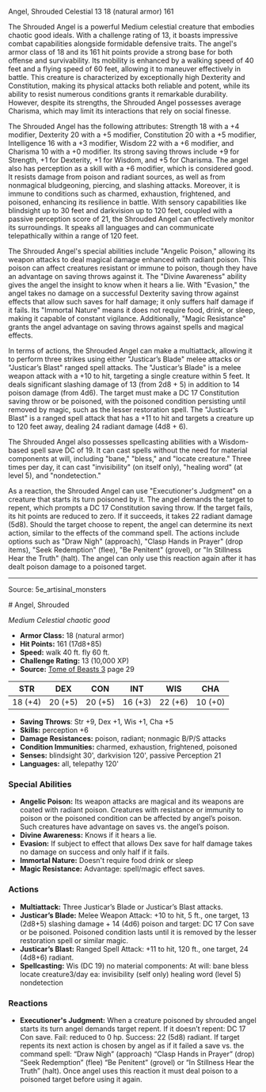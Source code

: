<MonsterName/>Angel, Shrouded</MonsterName>
<CreatureType/>Celestial</CreatureType>
<CR/>13</CR>
<AC/>18 (natural armor)</AC>
<HP/>161</HP>
<summary>The Shrouded Angel is a powerful Medium celestial creature that embodies chaotic good ideals. With a challenge rating of 13, it boasts impressive combat capabilities alongside formidable defensive traits. The angel's armor class of 18 and its 161 hit points provide a strong base for both offense and survivability. Its mobility is enhanced by a walking speed of 40 feet and a flying speed of 60 feet, allowing it to maneuver effectively in battle. This creature is characterized by exceptionally high Dexterity and Constitution, making its physical attacks both reliable and potent, while its ability to resist numerous conditions grants it remarkable durability. However, despite its strengths, the Shrouded Angel possesses average Charisma, which may limit its interactions that rely on social finesse.</summary>

<detail>

The Shrouded Angel has the following attributes: Strength 18 with a +4 modifier, Dexterity 20 with a +5 modifier, Constitution 20 with a +5 modifier, Intelligence 16 with a +3 modifier, Wisdom 22 with a +6 modifier, and Charisma 10 with a +0 modifier. Its strong saving throws include +9 for Strength, +1 for Dexterity, +1 for Wisdom, and +5 for Charisma. The angel also has perception as a skill with a +6 modifier, which is considered good. It resists damage from poison and radiant sources, as well as from nonmagical bludgeoning, piercing, and slashing attacks. Moreover, it is immune to conditions such as charmed, exhaustion, frightened, and poisoned, enhancing its resilience in battle. With sensory capabilities like blindsight up to 30 feet and darkvision up to 120 feet, coupled with a passive perception score of 21, the Shrouded Angel can effectively monitor its surroundings. It speaks all languages and can communicate telepathically within a range of 120 feet.

The Shrouded Angel's special abilities include "Angelic Poison," allowing its weapon attacks to deal magical damage enhanced with radiant poison. This poison can affect creatures resistant or immune to poison, though they have an advantage on saving throws against it. The "Divine Awareness" ability gives the angel the insight to know when it hears a lie. With "Evasion," the angel takes no damage on a successful Dexterity saving throw against effects that allow such saves for half damage; it only suffers half damage if it fails. Its "Immortal Nature" means it does not require food, drink, or sleep, making it capable of constant vigilance. Additionally, "Magic Resistance" grants the angel advantage on saving throws against spells and magical effects.

In terms of actions, the Shrouded Angel can make a multiattack, allowing it to perform three strikes using either "Justicar’s Blade" melee attacks or "Justicar’s Blast" ranged spell attacks. The "Justicar’s Blade" is a melee weapon attack with a +10 to hit, targeting a single creature within 5 feet. It deals significant slashing damage of 13 (from 2d8 + 5) in addition to 14 poison damage (from 4d6). The target must make a DC 17 Constitution saving throw or be poisoned, with the poisoned condition persisting until removed by magic, such as the lesser restoration spell. The "Justicar’s Blast" is a ranged spell attack that has a +11 to hit and targets a creature up to 120 feet away, dealing 24 radiant damage (4d8 + 6).

The Shrouded Angel also possesses spellcasting abilities with a Wisdom-based spell save DC of 19. It can cast spells without the need for material components at will, including "bane," "bless," and "locate creature." Three times per day, it can cast "invisibility" (on itself only), "healing word" (at level 5), and "nondetection."

As a reaction, the Shrouded Angel can use "Executioner's Judgment" on a creature that starts its turn poisoned by it. The angel demands the target to repent, which prompts a DC 17 Constitution saving throw. If the target fails, its hit points are reduced to zero. If it succeeds, it takes 22 radiant damage (5d8). Should the target choose to repent, the angel can determine its next action, similar to the effects of the command spell. The actions include options such as "Draw Nigh" (approach), "Clasp Hands in Prayer" (drop items), "Seek Redemption" (flee), "Be Penitent" (grovel), or "In Stillness Hear the Truth" (halt). The angel can only use this reaction again after it has dealt poison damage to a poisoned target.</detail>



---

Source: 5e_artisinal_monsters

<statblock>
# Angel, Shrouded

*Medium* *Celestial* *chaotic good*

- **Armor Class:** 18 (natural armor)
- **Hit Points:** 161 (17d8+85)
- **Speed:** walk 40 ft. fly 60 ft.
- **Challenge Rating:** 13 (10,000 XP)
- **Source:** [Tome of Beasts 3](https://koboldpress.com/kpstore/product/tome-of-beasts-3-for-5th-edition/) page 29

| STR | DEX | CON | INT | WIS | CHA |
| --- | --- | --- | --- | --- | --- |
| 18 (+4) | 20 (+5) | 20 (+5) | 16 (+3) | 22 (+6) | 10 (+0) |

- **Saving Throws**: Str +9, Dex +1, Wis +1, Cha +5
- **Skills:** perception +6
- **Damage Resistances:** poison, radiant; nonmagic B/P/S attacks
- **Condition Immunities:** charmed, exhaustion, frightened, poisoned
- **Senses:** blindsight 30', darkvision 120', passive Perception 21
- **Languages:** all, telepathy 120'

### Special Abilities

- **Angelic Poison:** Its weapon attacks are magical and its weapons are coated with radiant poison. Creatures with resistance or immunity to poison or the poisoned condition can be affected by angel’s poison. Such creatures have advantage on saves vs. the angel’s poison.
- **Divine Awareness:** Knows if it hears a lie.
- **Evasion:** If subject to effect that allows Dex save for half damage takes no damage on success and only half if it fails.
- **Immortal Nature:** Doesn't require food drink or sleep
- **Magic Resistance:** Advantage: spell/magic effect saves.

### Actions

- **Multiattack:** Three Justicar’s Blade or Justicar’s Blast attacks.
- **Justicar’s Blade:** Melee Weapon Attack: +10 to hit, 5 ft., one target, 13 (2d8+5) slashing damage + 14 (4d6) poison and target: DC 17 Con save or be poisoned. Poisoned condition lasts until it is removed by the lesser restoration spell or similar magic.
- **Justicar’s Blast:** Ranged Spell Attack: +11 to hit, 120 ft., one target, 24 (4d8+6) radiant.
- **Spellcasting:** Wis (DC 19) no material components: At will: bane bless locate creature3/day ea: invisibility (self only) healing word (level 5) nondetection

### Reactions

- **Executioner's Judgment:** When a creature poisoned by shrouded angel starts its turn angel demands target repent. If it doesn’t repent: DC 17 Con save. Fail: reduced to 0 hp. Success: 22 (5d8) radiant. If target repents its next action is chosen by angel as if it failed a save vs. the command spell: “Draw Nigh” (approach) “Clasp Hands in Prayer” (drop) “Seek Redemption” (flee) “Be Penitent” (grovel) or “In Stillness Hear the Truth” (halt). Once angel uses this reaction it must deal poison to a poisoned target before using it again.


</statblock>


